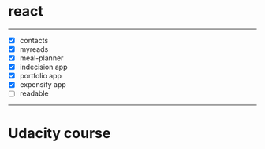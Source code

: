 # react

---

+ [x] contacts
+ [x] myreads
+ [x] meal-planner
+ [x] indecision app
+ [x] portfolio app
+ [x] expensify app
+ [ ] readable

---

# Udacity course
